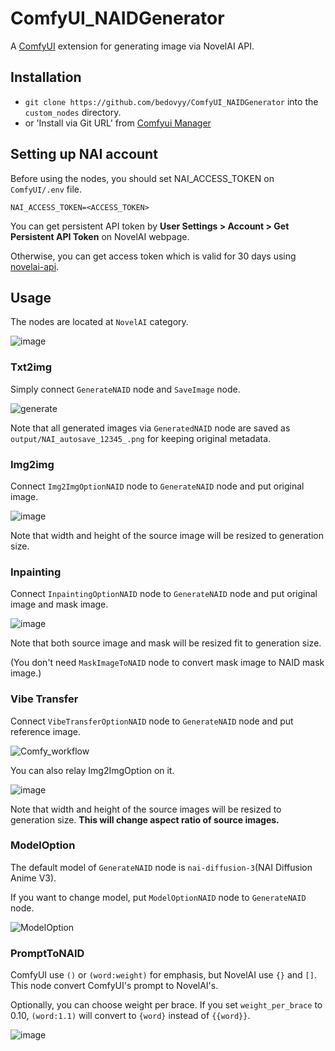 # ComfyUI_NAIDGenerator
A [ComfyUI](https://github.com/comfyanonymous/ComfyUI) extension for generating image via NovelAI API.

## Installation
- `git clone https://github.com/bedovyy/ComfyUI_NAIDGenerator` into the `custom_nodes` directory.
- or 'Install via Git URL' from [Comfyui Manager](https://github.com/ltdrdata/ComfyUI-Manager)

## Setting up NAI account
Before using the nodes, you should set NAI_ACCESS_TOKEN on `ComfyUI/.env` file.
```
NAI_ACCESS_TOKEN=<ACCESS_TOKEN>
```

You can get persistent API token by **User Settings > Account > Get Persistent API Token** on NovelAI webpage.

Otherwise, you can get access token which is valid for 30 days using [novelai-api](https://github.com/Aedial/novelai-api).

## Usage
The nodes are located at `NovelAI` category.

![image](https://github.com/bedovyy/ComfyUI_NAIDGenerator/assets/137917911/8ab1ecc0-2ba8-4e38-8810-727e50a20923)

### Txt2img
Simply connect `GenerateNAID` node and `SaveImage` node.

![generate](https://github.com/bedovyy/ComfyUI_NAIDGenerator/assets/137917911/1328896d-7d4b-4d47-8ec2-d1c4e8e2561c)

Note that all generated images via `GeneratedNAID` node are saved as `output/NAI_autosave_12345_.png` for keeping original metadata.

### Img2img

Connect `Img2ImgOptionNAID` node to `GenerateNAID` node and put original image.

![image](https://github.com/bedovyy/ComfyUI_NAIDGenerator/assets/137917911/15ff8961-4f6b-4f23-86bf-34b86ace45c0)

Note that width and height of the source image will be resized to generation size.

### Inpainting

Connect `InpaintingOptionNAID` node to `GenerateNAID` node and put original image and mask image.

![image](https://github.com/bedovyy/ComfyUI_NAIDGenerator/assets/137917911/5ed1ad77-b90e-46be-8c37-9a5ee0935a3d)

Note that both source image and mask will be resized fit to generation size.

(You don't need `MaskImageToNAID` node to convert mask image to NAID mask image.)

### Vibe Transfer

Connect `VibeTransferOptionNAID` node to `GenerateNAID` node and put reference image.

![Comfy_workflow](https://github.com/bedovyy/ComfyUI_NAIDGenerator/assets/137917911/8c6c1c2e-f29d-42a1-b615-439155cb3164)

You can also relay Img2ImgOption on it.

![image](https://github.com/bedovyy/ComfyUI_NAIDGenerator/assets/137917911/acf0496c-8c7c-48f4-9530-18e6a23669d5)

Note that width and height of the source images will be resized to generation size. **This will change aspect ratio of source images.**

### ModelOption

The default model of `GenerateNAID` node is `nai-diffusion-3`(NAI Diffusion Anime V3).

If you want to change model, put `ModelOptionNAID` node to `GenerateNAID` node.

![ModelOption](https://github.com/bedovyy/ComfyUI_NAIDGenerator/assets/137917911/0b484edb-bcb5-428a-b2af-1372a9d7a34f)

### PromptToNAID

ComfyUI use `()` or `(word:weight)` for emphasis, but NovelAI use `{}` and `[]`. This node convert ComfyUI's prompt to NovelAI's.

Optionally, you can choose weight per brace. If you set `weight_per_brace` to 0.10, `(word:1.1)` will convert to `{word}` instead of `{{word}}`.

![image](https://github.com/bedovyy/ComfyUI_NAIDGenerator/assets/137917911/25c48350-7268-4d6f-81fe-9eb080fc6e5a)


